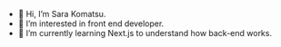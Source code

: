 - 👋 Hi, I’m Sara Komatsu.
- 👀 I’m interested in front end developer.
- 🌱 I’m currently learning Next.js to understand how back-end works.

<!---
Sara-pyon/Sara-pyon is a ✨ special ✨ repository because its `README.md` (this file) appears on your GitHub profile.
You can click the Preview link to take a look at your changes.
--->

